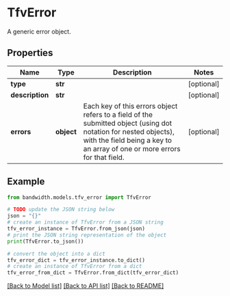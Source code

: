 # TfvError

A generic error object.

## Properties

Name | Type | Description | Notes
------------ | ------------- | ------------- | -------------
**type** | **str** |  | [optional] 
**description** | **str** |  | [optional] 
**errors** | **object** | Each key of this errors object refers to a field of the submitted object (using dot notation for nested objects), with the field being a key to an array of one or more errors for that field. | [optional] 

## Example

```python
from bandwidth.models.tfv_error import TfvError

# TODO update the JSON string below
json = "{}"
# create an instance of TfvError from a JSON string
tfv_error_instance = TfvError.from_json(json)
# print the JSON string representation of the object
print(TfvError.to_json())

# convert the object into a dict
tfv_error_dict = tfv_error_instance.to_dict()
# create an instance of TfvError from a dict
tfv_error_from_dict = TfvError.from_dict(tfv_error_dict)
```
[[Back to Model list]](../README.md#documentation-for-models) [[Back to API list]](../README.md#documentation-for-api-endpoints) [[Back to README]](../README.md)


